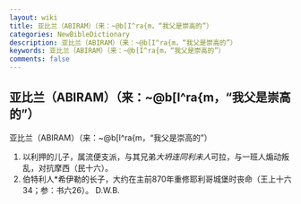 ```yaml
---
layout: wiki
title: 亚比兰（ABIRAM）（来：~@b[I^ra{m，“我父是崇高的”）
categories: NewBibleDictionary
description: 亚比兰（ABIRAM）（来：~@b[I^ra{m，“我父是崇高的”）
keywords: 亚比兰（ABIRAM）（来：~@b[I^ra{m，“我父是崇高的”）
comments: false
---
```


## 亚比兰（ABIRAM）（来：~@b[I^ra{m，“我父是崇高的”）



亚比兰（ABIRAM）（来：~@b[I^ra{m，“我父是崇高的”）
1. 以利押的儿子，属流便支派，与其兄弟*大坍连同利未人*可拉，与一班人煽动叛乱，对抗摩西（民十六）。
2. 伯特利人*希伊勒的长子，大约在主前870年重修耶利哥城堡时丧命（王上十六34；参：书六26）。
D.W.B.




